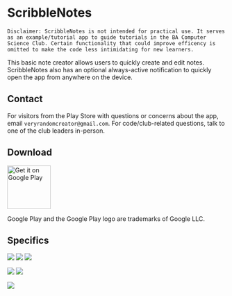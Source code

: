 # ScribbleNotes

`Disclaimer: ScribbleNotes is not intended for practical use. It serves as an example/tutorial app to guide tutorials in the BA Computer Science Club. Certain functionality that could improve efficency is omitted to make the code less intimidating for new learners.`

This basic note creator allows users to quickly create and edit notes. ScribbleNotes also has an optional always-active notification to quickly open the app from anywhere on the device.

## Contact

For visitors from the Play Store with questions or concerns about the app, email `veryrandomcreator@gmail.com`. For code/club-related questions, talk to one of the club leaders in-person.

## Download

<a href='https://play.google.com/store/apps/details?id=com.veryrandomcreator.scribblenotes'><img alt='Get it on Google Play' src='https://play.google.com/intl/en_us/badges/static/images/badges/en_badge_web_generic.png' height=100/></a>

Google Play and the Google Play logo are trademarks of Google LLC.

## Specifics  

<a href="https://play.google.com/store/apps/details?id=com.veryrandomcreator.scribblenotes"><img src="https://img.shields.io/badge/Latest%20Release-MONTH%20NUM%2C%202023-yellow"></a>  <img src="https://img.shields.io/badge/Version-1.0.0-green">  <a href="https://github.com/BA-Computer-Science-Club-2023-2024/ScribbleNotes/blob/main/LICENSE.md"><img src="https://img.shields.io/badge/License-MIT%20License-blue"></a>

<img src="https://img.shields.io/badge/Target%20API%20Level-API%2033%20(Android%20Tiramisu)-red">  <img src="https://img.shields.io/badge/Minimum%20API%20Level-API%2027%20(Android%208.1)-orange">

<a href="https://github.com/BA-Computer-Science-Club-2023-2024/ScribbleNotes/blob/main/PRIVACY_POLICY.md"><img src="https://img.shields.io/badge/Privacy%20Policy-PRIVACY_POLICY.md-blueviolet"></a>
